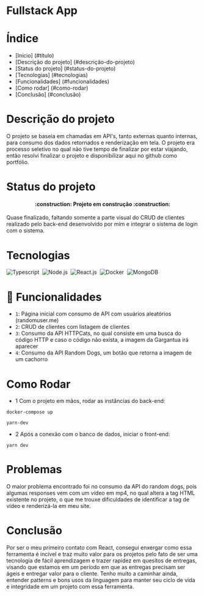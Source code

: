 # Fullstack App

# Índice

- [Início] (#título)
- [Descrição do projeto] (#descrição-do-projeto)
- [Status do projeto] (#status-do-projeto)
- [Tecnologias] (#tecnologias)
- [Funcionalidades] (#funcionalidades)
- [Como rodar] (#como-rodar)
- [Conclusão] (#conclusão)

# Descrição do projeto

O projeto se baseia em chamadas em API's, tanto externas quanto internas, para consumo dos dados retornados e renderização em tela. O projeto era processo seletivo no qual não tive tempo de finalizar por estar viajando, então resolvi finalizar o projeto e disponibilizar aqui no github como portfólio.

# Status do projeto

<h4 align="center"> 
    :construction:  Projeto em construção  :construction:
</h4>

Quase finalizado, faltando somente a parte visual do CRUD de clientes realizado pelo back-end desenvolvido por mim e integrar o sistema de login com o sistema.

# Tecnologias

![Typescript](https://img.shields.io/badge/-Typescript-05122A?style=flat&logo=typescript)&nbsp;
![Node.js](https://img.shields.io/badge/-Node.js-05122A?style=flat&logo=node.js)&nbsp;
![React.js](https://img.shields.io/badge/-React.js-05122A?style=flat&logo=react)&nbsp;
![Docker](https://img.shields.io/badge/Docker-2496ED?style=for-the-badge&logo=docker&logoColor=white)&nbsp;
![MongoDB](https://img.shields.io/badge/MongoDB-4EA94B?style=for-the-badge&logo=mongodb&logoColor=white)&nbsp;

# :hammer:  Funcionalidades

- `1`: Página inicial com consumo de API com usuários aleatórios (randomuser.me)
- `2`: CRUD de clientes com listagem de clientes
- `3`: Consumo da API HTTPCats, no qual consiste em uma busca do código HTTP e caso o código não exista, a imagem da Gargantua irá aparecer
- `4`: Consumo da API Random Dogs, um botão que retorna a imagem de um cachorro



# Como Rodar
- 1 Com o projeto em mãos, rodar as instâncias do back-end:
```
docker-compose up
```
```
yarn-dev
```
- 2 Após a conexão com o banco de dados, iniciar o front-end:
```
yarn dev
```

# Problemas

O maior problema encontrado foi no consumo da API do random dogs, pois algumas responses vem com um vídeo em mp4, no qual altera a tag HTML existente no projeto, o que me trouxe dificuldades de identificar a tag de vídeo e renderizá-la em meu site.

# Conclusão

Por ser o meu primeiro contato com React, consegui enxergar como essa ferramenta é incível e traz muito valor para os projetos pelo fato de ser uma tecnologia de fácil aprendizagem e trazer rapidez em quesitos de entregas, visando que estamos em um período em que as entregas precisam ser ágeis e entregar valor para o cliente. Tenho muito a caminhar ainda, entender patterns e bons usos da linguagem para manter seu ciclo de vida e integridade em um projeto com essa ferramenta.